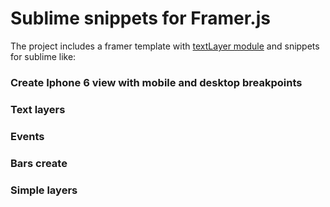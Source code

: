 # Sublime snippets for Framer.js

The project includes a framer template with [textLayer module](https://github.com/awt2542/textLayer-for-Framer) and snippets for sublime like:

### Create Iphone 6 view with mobile and desktop breakpoints

### Text layers

### Events

### Bars create

### Simple layers
